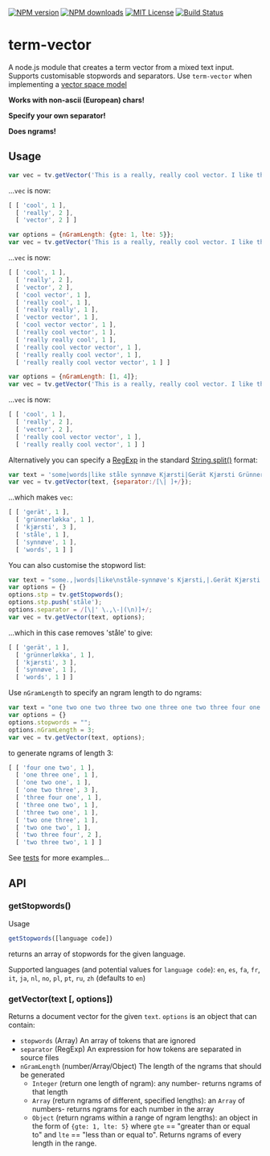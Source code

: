 [![NPM version][npm-version-image]][npm-url] [![NPM downloads][npm-downloads-image]][npm-url] [![MIT License][license-image]][license-url] [![Build Status][travis-image]][travis-url]

# term-vector
A node.js module that creates a term vector from a mixed text input. Supports customisable stopwords and separators. Use `term-vector` when implementing a [vector space model](http://en.wikipedia.org/wiki/Vector_space_model)

**Works with non-ascii (European) chars!**

**Specify your own separator!**

**Does ngrams!**


## Usage

```javascript
var vec = tv.getVector('This is a really, really cool vector. I like this VeCTor');
```

...`vec` is now:

```javascript
[ [ 'cool', 1 ],
  [ 'really', 2 ],
  [ 'vector', 2 ] ]
```

```javascript
var options = {nGramLength: {gte: 1, lte: 5}};
var vec = tv.getVector('This is a really, really cool vector. I like this VeCTor', options);
```

...`vec` is now:
```javascript
[ [ 'cool', 1 ],
  [ 'really', 2 ],
  [ 'vector', 2 ],
  [ 'cool vector', 1 ],
  [ 'really cool', 1 ],
  [ 'really really', 1 ],
  [ 'vector vector', 1 ],
  [ 'cool vector vector', 1 ],
  [ 'really cool vector', 1 ],
  [ 'really really cool', 1 ],
  [ 'really cool vector vector', 1 ],
  [ 'really really cool vector', 1 ],
  [ 'really really cool vector vector', 1 ] ]
```

```javascript
var options = {nGramLength: [1, 4]};
var vec = tv.getVector('This is a really, really cool vector. I like this VeCTor', options);
```

...`vec` is now:
```javascript
[ [ 'cool', 1 ],
  [ 'really', 2 ],
  [ 'vector', 2 ],
  [ 'really cool vector vector', 1 ],
  [ 'really really cool vector', 1 ] ]
```


Alternatively you can specify a [RegExp](https://developer.mozilla.org/en-US/docs/Web/JavaScript/Reference/Global_Objects/RegExp) in the standard [String.split()](https://developer.mozilla.org/en-US/docs/Web/JavaScript/Reference/Global_Objects/String/split) format:

```javascript
var text = 'some|words|like ståle synnøve Kjærsti|Gerät Kjærsti Grünnerløkka Kjærsti';
var vec = tv.getVector(text, {separator:/[\| ]+/});
```

...which makes `vec`:

```javascript
[ [ 'gerät', 1 ],
  [ 'grünnerløkka', 1 ],
  [ 'kjærsti', 3 ],
  [ 'ståle', 1 ],
  [ 'synnøve', 1 ],
  [ 'words', 1 ] ]
```

You can also customise the stopword list:

```javascript
var text = "some.,|words|like\nståle-synnøve's Kjærsti,|.Gerät Kjærsti Grünnerløkka Kjærsti";
var options = {}
options.stp = tv.getStopwords();
options.stp.push('ståle');
options.separator = /[\|' \.,\-|(\n)]+/;
var vec = tv.getVector(text, options);
```

...which in this case removes 'ståle' to give:

```javascript
[ [ 'gerät', 1 ],
  [ 'grünnerløkka', 1 ],
  [ 'kjærsti', 3 ],
  [ 'synnøve', 1 ],
  [ 'words', 1 ] ]
```

Use `nGramLength` to specify an ngram length to do ngrams:

```javascript
var text = "one two one two three two one three one two three four one two three four";
var options = {}
options.stopwords = "";
options.nGramLength = 3;
var vec = tv.getVector(text, options);
```

to generate ngrams of length 3:

```javascript
[ [ 'four one two', 1 ],
  [ 'one three one', 1 ],
  [ 'one two one', 1 ],
  [ 'one two three', 3 ],
  [ 'three four one', 1 ],
  [ 'three one two', 1 ],
  [ 'three two one', 1 ],
  [ 'two one three', 1 ],
  [ 'two one two', 1 ],
  [ 'two three four', 2 ],
  [ 'two three two', 1 ] ]
```

See [tests](https://github.com/fergiemcdowall/term-vector/blob/master/test/test.js) for more examples...


## API

### getStopwords()

Usage
```javascript
getStopwords([language code])
```

returns an array of stopwords for the given language.

Supported languages (and potential values for `language code`): `en`, `es`, `fa`, `fr`, `it`, `ja`, `nl`, `no`, `pl`, `pt`, `ru`, `zh` (defaults to `en`)


### getVector(text [, options])

Returns a document vector for the given `text`. `options` is an object that can contain:

* `stopwords` (Array) An array of tokens that are ignored
* `separator` (RegExp) An expression for how tokens are separated in source files
* `nGramLength` (number/Array/Object) The length of the ngrams that should be generated
	* `Integer` (return one length of ngram): any number- returns ngrams of that length
	* `Array` (return ngrams of different, specified lengths): an `Array` of numbers- returns ngrams for each number in the array
	* `Object` (return ngrams within a range of ngram lengths): an object in the form of `{gte: 1, lte: 5}` where `gte` == "greater than or equal to" and `lte` == "less than or equal to". Returns ngrams of every length in the range.

[license-image]: http://img.shields.io/badge/license-MIT-blue.svg?style=flat
[license-url]: LICENSE

[npm-url]: https://npmjs.org/package/term-vector
[npm-version-image]: http://img.shields.io/npm/v/term-vector.svg?style=flat
[npm-downloads-image]: http://img.shields.io/npm/dm/term-vector.svg?style=flat

[travis-url]: http://travis-ci.org/fergiemcdowall/term-vector
[travis-image]: http://img.shields.io/travis/fergiemcdowall/term-vector.svg?style=flat
